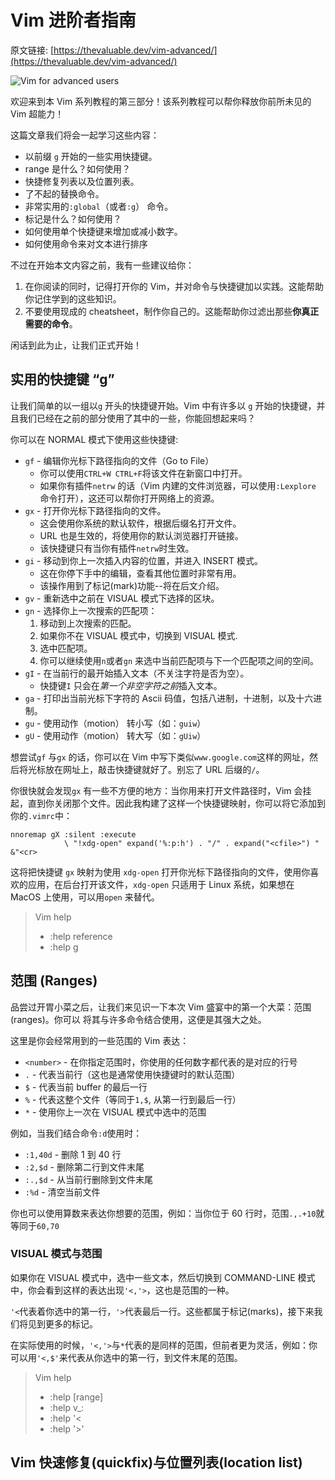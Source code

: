 # Vim 进阶者指南

原文链接: [https://thevaluable.dev/vim-advanced/](https://thevaluable.dev/vim-advanced/)

![Vim for advanced users](https://thevaluable.dev/images/2021/02_vim_advanced/vim-advanced.webp)

欢迎来到本 Vim 系列教程的第三部分！该系列教程可以帮你释放你前所未见的 Vim 超能力！

<!-- TODO 通用菜单 -->

这篇文章我们将会一起学习这些内容：

- 以前缀 `g` 开始的一些实用快捷键。
- range 是什么？如何使用？
- 快捷修复列表以及位置列表。
- 了不起的替换命令。
- 非常实用的`:global`（或者`:g`） 命令。
- 标记是什么？如何使用？
- 如何使用单个快捷键来增加或减小数字。
- 如何使用命令来对文本进行排序

不过在开始本文内容之前，我有一些建议给你：

1. 在你阅读的同时，记得打开你的 Vim，并对命令与快捷键加以实践。这能帮助你记住学到的这些知识。
2. 不要使用现成的 cheatsheet，制作你自己的。这能帮助你过滤出那些**你真正需要的命令**。

闲话到此为止，让我们正式开始！

## 实用的快捷键 “g”

让我们简单的以一组以`g` 开头的快捷键开始。Vim 中有许多以 `g` 开始的快捷键，并且我们已经在之前的部分使用了其中的一些，你能回想起来吗？

你可以在 NORMAL 模式下使用这些快捷键:

- `gf` - 编辑你光标下路径指向的文件（Go to File）
  - 你可以使用`CTRL+W CTRL+F`将该文件在新窗口中打开。
  - 如果你有插件`netrw` 的话（Vim 内建的文件浏览器，可以使用`:Lexplore` 命令打开），这还可以帮你打开网络上的资源。
- `gx` - 打开你光标下路径指向的文件。
  - 这会使用你系统的默认软件，根据后缀名打开文件。
  - URL 也是生效的，将使用你的默认浏览器打开链接。
  - 该快捷键只有当你有插件`netrw`时生效。
- `gi` -  移动到你上一次插入内容的位置，并进入 INSERT 模式。
  - 这在你停下手中的编辑，查看其他位置时非常有用。
  - 该操作用到了标记(mark)功能--将在后文介绍。
- `gv` - 重新选中之前在 VISUAL 模式下选择的区块。
- `gn` - 选择你上一次搜索的匹配项：
  1. 移动到上次搜索的匹配。
  2. 如果你不在 VISUAL 模式中，切换到 VISUAL 模式.
  3. 选中匹配项。
  4. 你可以继续使用`n`或者`gn` 来选中当前匹配项与下一个匹配项之间的空间。
- `gI` - 在当前行的最开始插入文本（不关注字符是否为空）。
  - 快捷键`I` 只会在*第一个非空字符之前*插入文本。
- `ga` - 打印出当前光标下字符的 Ascii 码值，包括八进制，十进制，以及十六进制。
- `gu` - 使用动作（motion） 转小写（如：`guiw`）
- `gU` - 使用动作（motion） 转大写（如：`gUiw`）

想尝试`gf` 与`gx` 的话，你可以在 Vim 中写下类似`www.google.com`这样的网址，然后将光标放在网址上，敲击快捷键就好了。别忘了 URL 后缀的`/`。

你很快就会发现`gx` 有一些不方便的地方：当你用来打开文件路径时，Vim 会挂起，直到你关闭那个文件。因此我构建了这样一个快捷键映射，你可以将它添加到你的`.vimrc`中：

```vim
nnoremap gX :silent :execute
            \ "!xdg-open" expand('%:p:h') . "/" . expand("<cfile>") " &"<cr>
```

这将把快捷键 `gx` 映射为使用 `xdg-open` 打开你光标下路径指向的文件，使用你喜欢的应用，在后台打开该文件，`xdg-open` 只适用于 Linux 系统，如果想在 MacOS 上使用，可以用`open` 来替代。

> Vim help
>
>- :help reference
>- :help g

## 范围 (Ranges)

品尝过开胃小菜之后，让我们来见识一下本次 Vim 盛宴中的第一个大菜：范围(ranges)。你可以 将其与许多命令结合使用，这便是其强大之处。

这里是你会经常用到的一些范围的 Vim 表达：

- `<number>` - 在你指定范围时，你使用的任何数字都代表的是对应的行号
- `.` - 代表当前行（这也是通常使用快捷键时的默认范围）
- `$` - 代表当前 buffer 的最后一行
- `%` - 代表这整个文件（等同于`1,$`, 从第一行到最后一行）
- `*` - 使用你上一次在 VISUAL 模式中选中的范围

例如，当我们结合命令`:d`使用时：

- `:1,40d` - 删除 1 到 40 行
- `:2,$d` - 删除第二行到文件末尾
- `:.,$d` - 从当前行删除到文件末尾
- `:%d` - 清空当前文件

你也可以使用算数来表达你想要的范围，例如：当你位于 60 行时，范围`.,.+10`就等同于`60,70`

### VISUAL 模式与范围

如果你在 VISUAL 模式中，选中一些文本，然后切换到 COMMAND-LINE 模式中，你会看到这样的表达出现`'<,'>`，这也是范围的一种。

`'<`代表着你选中的第一行，`'>`代表最后一行。这些都属于标记(marks)，接下来我们将见到更多的标记。

在实际使用的时候，`'<,'>`与`*`代表的是同样的范围，但前者更为灵活，例如：你可以用`'<,$'`来代表从你选中的第一行，到文件末尾的范围。

> Vim help
>
>- :help [range]
>- :help v_:
>- :help '<
>- :help '>'

## Vim 快速修复(quickfix)与位置列表(location list)

